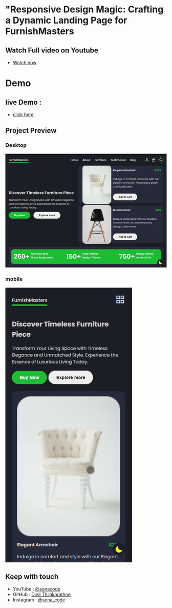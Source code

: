 # "Responsive Design Magic: Crafting a Dynamic Landing Page for FurnishMasters 

## Watch Full video on Youtube 
- [Watch now]()

# Demo 
## live Demo :
- [click here](https://dinil-thilakarathne.github.io/Responsive-landingpage-FurnishMasters/)

## Project Preview

### Desktop
![](/project-ss/desktop.png)

### mobile
![](/project-ss/mobile.png)


## Keep with touch

- YouTube : [@sonacode]("https://www.youtube.com/@sonacode/videos")
- GitHub : [Dinil Thilakarathne]("https://github.com/Dinil-Thilakarathne/")
- Instagram : [@sona_code]("https://www.instagram.com/sona_code/")